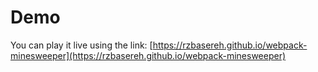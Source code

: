 # Demo

You can play it live using the link: [https://rzbasereh.github.io/webpack-minesweeper](https://rzbasereh.github.io/webpack-minesweeper)
